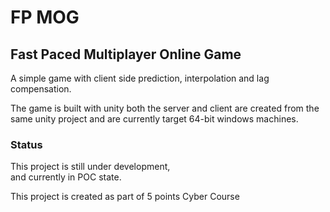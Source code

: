 # FP MOG

## Fast Paced Multiplayer Online Game

A simple game with client side prediction, interpolation and lag compensation.<br>

The game is built with unity both the server and client are created from the same unity project and are currently target 64-bit windows machines.

### Status

This project is still under development,<br>
and currently in POC state.

This project is created as part of 5 points Cyber Course
